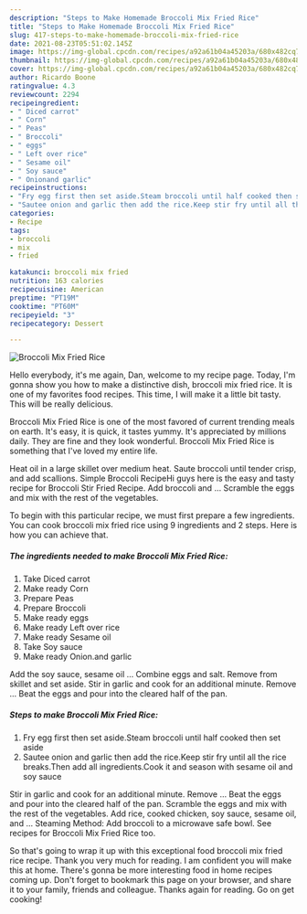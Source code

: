 ```yaml
---
description: "Steps to Make Homemade Broccoli Mix Fried Rice"
title: "Steps to Make Homemade Broccoli Mix Fried Rice"
slug: 417-steps-to-make-homemade-broccoli-mix-fried-rice
date: 2021-08-23T05:51:02.145Z
image: https://img-global.cpcdn.com/recipes/a92a61b04a45203a/680x482cq70/broccoli-mix-fried-rice-recipe-main-photo.jpg
thumbnail: https://img-global.cpcdn.com/recipes/a92a61b04a45203a/680x482cq70/broccoli-mix-fried-rice-recipe-main-photo.jpg
cover: https://img-global.cpcdn.com/recipes/a92a61b04a45203a/680x482cq70/broccoli-mix-fried-rice-recipe-main-photo.jpg
author: Ricardo Boone
ratingvalue: 4.3
reviewcount: 2294
recipeingredient:
- " Diced carrot"
- " Corn"
- " Peas"
- " Broccoli"
- " eggs"
- " Left over rice"
- " Sesame oil"
- " Soy sauce"
- " Onionand garlic"
recipeinstructions:
- "Fry egg first then set aside.Steam broccoli until half cooked then set aside"
- "Sautee onion and garlic then add the rice.Keep stir fry until all the rice breaks.Then add all ingredients.Cook it and season with sesame oil and soy sauce"
categories:
- Recipe
tags:
- broccoli
- mix
- fried

katakunci: broccoli mix fried 
nutrition: 163 calories
recipecuisine: American
preptime: "PT19M"
cooktime: "PT60M"
recipeyield: "3"
recipecategory: Dessert

---
```



![Broccoli Mix Fried Rice](https://img-global.cpcdn.com/recipes/a92a61b04a45203a/680x482cq70/broccoli-mix-fried-rice-recipe-main-photo.jpg)

Hello everybody, it's me again, Dan, welcome to my recipe page. Today, I'm gonna show you how to make a distinctive dish, broccoli mix fried rice. It is one of my favorites food recipes. This time, I will make it a little bit tasty. This will be really delicious.

Broccoli Mix Fried Rice is one of the most favored of current trending meals on earth. It's easy, it is quick, it tastes yummy. It's appreciated by millions daily. They are fine and they look wonderful. Broccoli Mix Fried Rice is something that I've loved my entire life.

Heat oil in a large skillet over medium heat. Saute broccoli until tender crisp, and add scallions. Simple Broccoli RecipeHi guys here is the easy and tasty recipe for Broccoli Stir Fried Recipe. Add broccoli and … Scramble the eggs and mix with the rest of the vegetables.


To begin with this particular recipe, we must first prepare a few ingredients. You can cook broccoli mix fried rice using 9 ingredients and 2 steps. Here is how you can achieve that.

<!--inarticleads1-->

##### The ingredients needed to make Broccoli Mix Fried Rice:

1. Take  Diced carrot
1. Make ready  Corn
1. Prepare  Peas
1. Prepare  Broccoli
1. Make ready  eggs
1. Make ready  Left over rice
1. Make ready  Sesame oil
1. Take  Soy sauce
1. Make ready  Onion.and garlic


Add the soy sauce, sesame oil … Combine eggs and salt. Remove from skillet and set aside. Stir in garlic and cook for an additional minute. Remove … Beat the eggs and pour into the cleared half of the pan. 

<!--inarticleads2-->

##### Steps to make Broccoli Mix Fried Rice:

1. Fry egg first then set aside.Steam broccoli until half cooked then set aside
1. Sautee onion and garlic then add the rice.Keep stir fry until all the rice breaks.Then add all ingredients.Cook it and season with sesame oil and soy sauce


Stir in garlic and cook for an additional minute. Remove … Beat the eggs and pour into the cleared half of the pan. Scramble the eggs and mix with the rest of the vegetables. Add rice, cooked chicken, soy sauce, sesame oil, and … Steaming Method: Add broccoli to a microwave safe bowl. See recipes for Broccoli Mix Fried Rice too. 

So that's going to wrap it up with this exceptional food broccoli mix fried rice recipe. Thank you very much for reading. I am confident you will make this at home. There's gonna be more interesting food in home recipes coming up. Don't forget to bookmark this page on your browser, and share it to your family, friends and colleague. Thanks again for reading. Go on get cooking!
